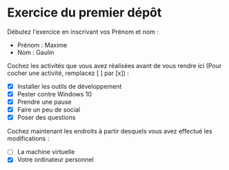 # Exercice du premier dépôt

 Débutez l'exercice en inscrivant vos Prénom et nom :

 - Prénom : Maxime
 - Nom : Gaulin

 Cochez les activités que vous avez réalisées avant de vous rendre ici (Pour cocher une activité, remplacez [ ] par [x]) :

 - [X] Installer les outils de développement
 - [X] Pester contre Windows 10
 - [X] Prendre une pause
 - [X] Faire un peu de social
 - [X] Poser des questions

 Cochez maintenant les endroits à partir desquels vous avez effectué les modifications :

 - [ ] La machine virtuelle
 - [X] Votre ordinateur personnel

